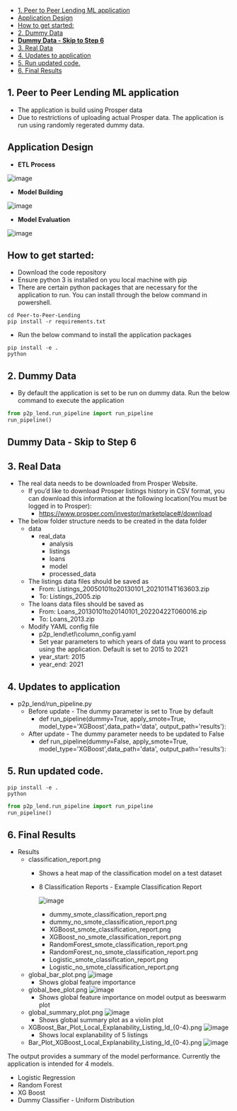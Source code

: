 - [1. Peer to Peer Lending ML application](#1-peer-to-peer-lending-ml-application)
- [Application Design](#application-design)
- [How to get started:](#how-to-get-started)
- [2. Dummy Data](#2-dummy-data)
- [**Dummy Data - Skip to Step 6**](#dummy-data---skip-to-step-6)
- [3. Real Data](#3-real-data)
- [4. Updates to application](#4-updates-to-application)
- [5. Run updated code.](#5-run-updated-code)
- [6. Final Results](#6-final-results)

## 1. Peer to Peer Lending ML application
- The application is build using Prosper data
- Due to restrictions of uploading actual Prosper data. The application is run using randomly regerated dummy data. 

## Application Design
- **ETL Process**
  
![image](results/Design/etl.jpg)
- **Model Building**
  
![image](results/Design/buildModel.jpg)
- **Model Evaluation**
  
![image](results/Design/buildEvaluate.jpg)

## How to get started:
- Download the code repository
- Ensure python 3 is installed on you local machine with pip
- There are certain python packages that are necessary for the application to run. You can install through the below command in powershell.

```shell
cd Peer-to-Peer-Lending
pip install -r requirements.txt
```
- Run the below command to install the application packages
```shell
pip install -e .
python
```
## 2. Dummy Data
- By default the application is set to be run on dummy data. Run the below command to execute the application
```python
from p2p_lend.run_pipeline import run_pipeline
run_pipeline()
```
## **Dummy Data - Skip to Step 6**

## 3. Real Data
- The real data needs to be downloaded from Prosper Website. 
    - If you’d like to download Prosper listings history in CSV format, you can download this information at the following location(You must be logged in to Prosper):
        - https://www.prosper.com/investor/marketplace#/download
- The below folder structure needs to be created in the data folder
    - data
        - real_data
            - analysis
            - listings
            - loans
            - model
            - processed_data
    - The listings data files should be saved as
        - From: Listings_20050101to20130101_20210114T163603.zip
        - To: Listings_2005.zip
    - The loans data files should be saved as
        - From: Loans_20130101to20140101_20220422T060016.zip
        - To: Loans_2013.zip
    - Modify YAML config file
        - p2p_lend\etl\column_config.yaml
        - Set year parameters to which years of data you want to process using the application. Default is set to 2015 to 2021
        - year_start: 2015
        - year_end: 2021

## 4. Updates to application
- p2p_lend/run_pipeline.py
    - Before update - The dummy parameter is set to True by default
        - def run_pipeline(dummy=True, apply_smote=True, model_type='XGBoost',data_path='data', output_path='results'):
    - After update - The dummy parameter needs to be updated to False
        - def run_pipeline(dummy=False, apply_smote=True, model_type='XGBoost',data_path='data', output_path='results'):

## 5. Run updated code.
```shell
pip install -e .
python
```

```python
from p2p_lend.run_pipeline import run_pipeline
run_pipeline()
```

## 6. Final Results
- Results
    - classification_report.png
        - Shows a heat map of the classification model on a test dataset
        - 8 Classification Reports - Example Classification Report
  
            ![image](results/output/XGBoost_smote_classification_report.png)
          - dummy_smote_classification_report.png
          - dummy_no_smote_classification_report.png
          - XGBoost_smote_classification_report.png
          - XGBoost_no_smote_classification_report.png
          - RandomForest_smote_classification_report.png
          - RandomForest_no_smote_classification_report.png
          - Logistic_smote_classification_report.png
          - Logistic_no_smote_classification_report.png
    - global_bar_plot.png 
            ![image](results/output/global_bar_plot.png)
        - Shows global feature importance
    - global_bee_plot.png
            ![image](results/output/global_bee_plot.png)
        - Shows global feature importance on model output as beeswarm plot 
    - global_summary_plot.png
            ![image](results/output/global_summary_plot.png)
        - Shows global summary plot as a violin plot
    - XGBoost_Bar_Plot_Local_Explanability_Listing_Id_{0-4}.png
            ![image](results/output/XGBoost_Bar_Plot_Local_Explanability_Listing_Id_0.png)
        - Shows local explanability of 5 listings
    - Bar_Plot_XGBoost_Local_Explanability_Listing_Id_{0-4}.png
            ![image](results/output/XGBoost_Local_Explanability_Listing_Id_0.png)

The output provides a summary of the model performance. Currently the application is intended for 4 models. 
- Logistic Regression
- Random Forest
- XG Boost
- Dummy Classifier - Uniform Distribution